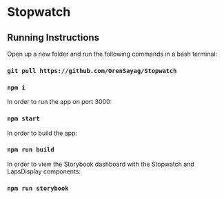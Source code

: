 # Stopwatch

## Running Instructions

Open up a new folder and run the following commands in a bash terminal:

### `git pull https://github.com/OrenSayag/Stopwatch`
### `npm i`

In order to run the app on port 3000:
### `npm start`

In order to build the app:
### `npm run build`

In order to view the Storybook dashboard with the Stopwatch and LapsDisplay components:
### `npm run storybook`